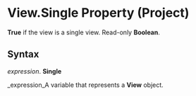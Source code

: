 
# View.Single Property (Project)

 **True** if the view is a single view. Read-only **Boolean**.


## Syntax

 _expression_. **Single**

 _expression_A variable that represents a  **View** object.

